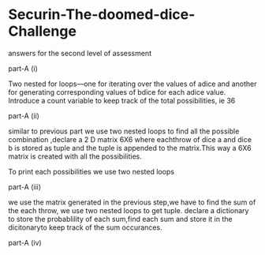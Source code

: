 # Securin-The-doomed-dice-Challenge
answers for the second level of assessment

part-A (i)

Two nested for loops—one for iterating over the values of adice and another for generating corresponding values of bdice for each adice value. Introduce a count variable to keep track of the total possibilities, ie 36

part-A (ii)

similar to previous part we use two nested loops to find all the possible combination ,declare a 2 D matrix 6X6  where eachthrow of dice a and dice b is stored as tuple and the tuple is appended to the matrix.This way a 6X6 matrix is created with all the possibilities.

To print each possibilities we use two nested loops 

part-A (iii)

we use the matrix generated in the previous step,we have to find the sum of the each throw,
we use two nested loops to get tuple. declare a dictionary to store the probablility of each sum,find each sum and store it in the dicitonaryto keep track of the sum occurances.

part-A (iv)


